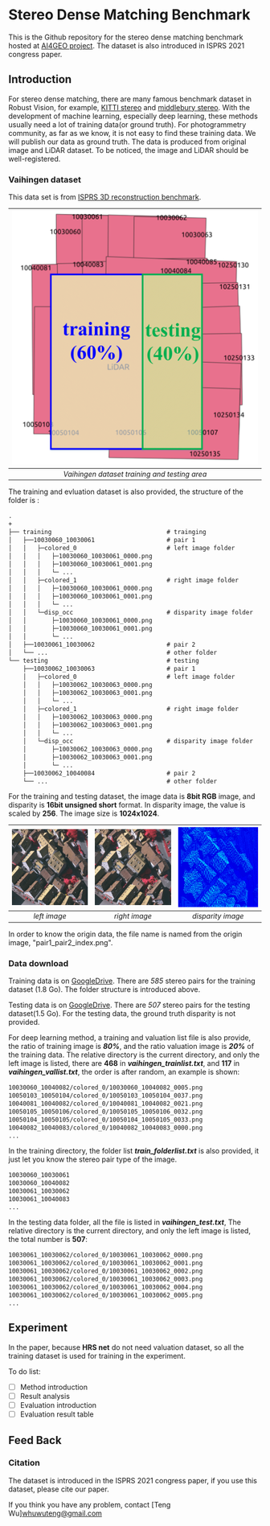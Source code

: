 # Stereo Dense Matching Benchmark
This is the Github repository for the stereo dense matching benchmark hosted at [AI4GEO project](http://ai4geo.eu/index.php). The dataset is also introduced in ISPRS 2021 congress paper.

## Introduction
For stereo dense matching, there are many famous benchmark dataset in Robust Vision, for example, [KITTI stereo](http://www.cvlibs.net/datasets/kitti/eval_scene_flow.php?benchmark=stereo) and [middlebury stereo](https://vision.middlebury.edu/stereo/).
With the development of machine learning, especially deep learning, these methods usually need a lot of training data(or ground truth). 
For photogrammetry community, as far as we know, it is not easy to find these training data. We will publish our data as ground truth. The data is produced from original image and LiDAR dataset. To be noticed, the image and LiDAR should be well-registered.


### Vaihingen dataset
This data set is from [ISPRS 3D reconstruction benchmark](https://www2.isprs.org/commissions/comm2/wg4/benchmark/).

|<img src="/figures/vaihingen_show.png" width="700" alt="Vaihingen dataset training and testing area" />|
|:--:|
| *Vaihingen dataset training and testing area* |

The training and evluation dataset is also provided, the structure of the folder is :

    .
    +
    ├── training                                # trainging 
    │   ├──10030060_10030061                    # pair 1
    │   │   ├─colored_0                         # left image folder
    │   │   │   ├─10030060_10030061_0000.png
    │   │   │   ├─10030060_10030061_0001.png
    │   │   │   └─ ... 
    │   │   ├─colored_1                         # right image folder
    │   │   │   ├─10030060_10030061_0000.png
    │   │   │   ├─10030060_10030061_0001.png
    │   │   │   └─ ...
    │   │   └─disp_occ                          # disparity image folder
    │   │       ├─10030060_10030061_0000.png
    │   │       ├─10030060_10030061_0001.png
    │   │       └─ ...
    │   ├──10030061_10030062                    # pair 2
    │   └── ...                                 # other folder
    └── testing                                 # testing 
        ├──10030062_10030063                    # pair 1
        │   ├─colored_0                         # left image folder
        │   │   ├─10030062_10030063_0000.png
        │   │   ├─10030062_10030063_0001.png
        │   │   └─ ...
        │   ├─colored_1                         # right image folder
        │   │   ├─10030062_10030063_0000.png
        │   │   ├─10030062_10030063_0001.png
        │   │   └─ ...
        │   └─disp_occ                          # disparity image folder
        │       ├─10030062_10030063_0000.png
        │       ├─10030062_10030063_0001.png
        │       └─ ...
        ├──10030062_10040084                    # pair 2
        └── ...                                 # other folder

For the training and testing dataset, the image data is **8bit RGB** image, and disparity is **16bit unsigned short** format. In disparity image, the value is scaled by **256**. The image size is **1024x1024**.

| <img src="/vaihingen/10030060_10030061_0007_left.png" width="250"  alt="left image" />  | <img src="/vaihingen/10030060_10030061_0007_right.png" width="250"  alt="right image" /> | <img src="/vaihingen/10030060_10030061_0007.png" width="250"  alt="disparity image" /> |
| :----------------------------------------------------------: | :----------------------------------------------------------: | :----------------------------------------------------------: |
|                         *left image*                         |                        *right image*                         |                      *disparity image*                       |

In order to know the origin data, the file name is named from the origin image, "pair1_pair2_index.png". 

### Data download

Training data is on [GoogleDrive](https://drive.google.com/file/d/1VigRM7MzarWJQSAtxvgSCZu3eMid893C/view?usp=sharing). There are *585* stereo pairs for the training dataset (1.8 Go). The folder structure is introduced above.


Testing data is on [GoogleDrive](https://drive.google.com/file/d/1tXQ8qB2bS7JZz4wKmEzu0Qb0apPjOAr-/view?usp=sharing). There are *507* stereo pairs for the testing dataset(1.5 Go). For the testing data, the ground truth disparity is not provided. 

For deep learning method, a training and valuation list file is also provide, the ratio of training image is ***80%***, and the ratio valuation image is ***20%*** of the training data. The relative directory is the current directory, and only the left image is listed, there are **468** in ***vaihingen_trainlist.txt***, and **117** in ***vaihingen_vallist.txt***, the order is after random, an example is shown:

```
10030060_10040082/colored_0/10030060_10040082_0005.png
10050103_10050104/colored_0/10050103_10050104_0037.png
10040081_10040082/colored_0/10040081_10040082_0021.png
10050105_10050106/colored_0/10050105_10050106_0032.png
10050104_10050105/colored_0/10050104_10050105_0033.png
10040082_10040083/colored_0/10040082_10040083_0000.png
...
```

In the training directory, the folder list ***train_folderlist.txt*** is also provided, it just let you know the stereo pair type of the image.

```
10030060_10030061
10030060_10040082
10030061_10030062
10030061_10040083
...
```

In the testing data folder, all the file is listed in ***vaihingen_test.txt***, The relative directory is the current directory, and only the left image is listed, the total number is **507**:

```
10030061_10030062/colored_0/10030061_10030062_0000.png
10030061_10030062/colored_0/10030061_10030062_0001.png
10030061_10030062/colored_0/10030061_10030062_0002.png
10030061_10030062/colored_0/10030061_10030062_0003.png
10030061_10030062/colored_0/10030061_10030062_0004.png
10030061_10030062/colored_0/10030061_10030062_0005.png
...
```
## Experiment

In the paper, because **HRS net** do not need valuation dataset, so all the training dataset is used for training in the experiment. 

To do list:

- [ ] Method introduction
- [ ] Result analysis
- [ ] Evaluation introduction
- [ ] Evaluation result table

## Feed Back

### Citation

The dataset is introduced in the ISPRS 2021 congress paper, if you use this dataset, please cite our paper.

If you think you have any problem, contact [Teng Wu]<whuwuteng@gmail.com>

